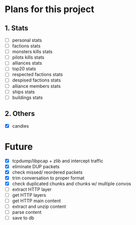 # Plans for this project

## 1. Stats

- [ ] personal stats
- [ ] factions stats
- [ ] monsters kills stats
- [ ] pilots kills stats
- [ ] alliances stats
- [ ] top20 stats
- [ ] respected factions stats
- [ ] despised factions stats
- [ ] alliance members stats
- [ ] ships stats
- [ ] buildings stats

## 2. Others

- [x] candies

# Future

- [x] tcpdump/libpcap + zlib and intercept traffic
- [x] eliminate DUP packets
- [x] check missed/ reordered packets
- [x] trim conversation to proper format
- [x] check duplicated chunks and chunks w/ multiple convos
- [ ] extract HTTP layer
- [ ] get HTTP layers
- [ ] get HTTP main content
- [ ] extract and unzip content
- [ ] parse content
- [ ] save to db
